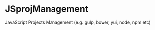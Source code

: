 JSprojManagement
================

JavaScript Projects Management (e.g. gulp, bower, yui, node, npm etc)
